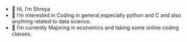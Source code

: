 - 👋 Hi, I’m Shreya
- 👀 I’m interested in Coding in general,especially python and C and also anything related to data science. 
- 🌱 I’m currently Majoring in economics and taking some online coding classes.

<!---
SHREYABOSE21/SHREYABOSE21 is a ✨ special ✨ repository because its `README.md` (this file) appears on your GitHub profile.
You can click the Preview link to take a look at your changes.
--->
